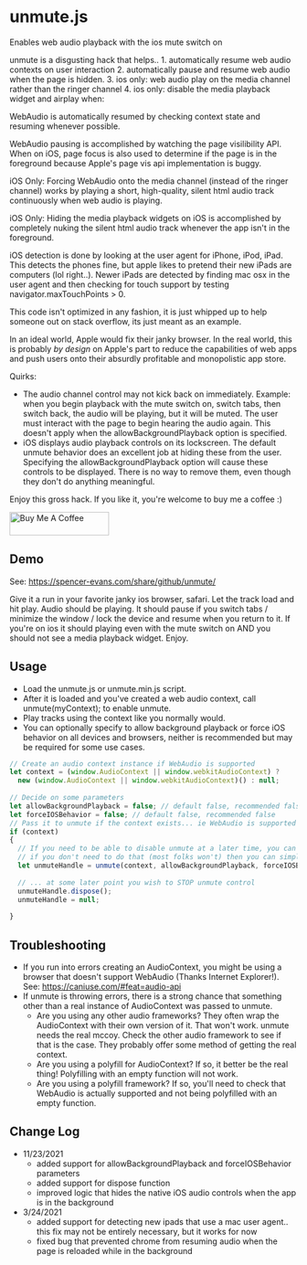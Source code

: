# unmute.js
Enables web audio playback with the ios mute switch on

unmute is a disgusting hack that helps..
	1. automatically resume web audio contexts on user interaction
	2. automatically pause and resume web audio when the page is hidden.
	3. ios only: web audio play on the media channel rather than the ringer channel
	4. ios only: disable the media playback widget and airplay when:

WebAudio is automatically resumed by checking context state and resuming whenever possible.

WebAudio pausing is accomplished by watching the page visilibility API. When on iOS, page focus
is also used to determine if the page is in the foreground because Apple's page vis api implementation is buggy.

iOS Only: Forcing WebAudio onto the media channel (instead of the ringer channel) works by playing
a short, high-quality, silent html audio track continuously when web audio is playing.

iOS Only: Hiding the media playback widgets on iOS is accomplished by completely nuking the silent
html audio track whenever the app isn't in the foreground.

iOS detection is done by looking at the user agent for iPhone, iPod, iPad. This detects the phones fine, but
apple likes to pretend their new iPads are computers (lol right..). Newer iPads are detected by finding 
mac osx in the user agent and then checking for touch support by testing navigator.maxTouchPoints > 0.

This code isn't optimized in any fashion, it is just whipped up to help someone out on stack overflow, its just meant as an example.

In an ideal world, Apple would fix their janky browser. In the real world, this is probably *by design* on Apple's part to reduce the capabilities of web apps and push users onto their absurdly profitable and monopolistic app store.

Quirks:
- The audio channel control may not kick back on immediately. Example: when you begin playback with the mute switch on, switch tabs, then switch back, the audio will be playing, but it will be muted. The user must interact with the page to begin hearing the audio again. This doesn't apply when the allowBackgroundPlayback option is specified.
- iOS displays audio playback controls on its lockscreen. The default unmute behavior does an excellent job at hiding these from the user. Specifying the allowBackgroundPlayback option will cause these controls to be displayed. There is no way to remove them, even though they don't do anything meaningful.

Enjoy this gross hack. If you like it, you're welcome to buy me a coffee :)

<a href="https://www.buymeacoffee.com/sevans" target="_blank"><img src="https://cdn.buymeacoffee.com/buttons/default-orange.png" alt="Buy Me A Coffee" height="41" width="174"></a>

## Demo
See: https://spencer-evans.com/share/github/unmute/

Give it a run in your favorite janky ios browser, safari. Let the track load and hit play. Audio should be playing. It should pause if you switch tabs / minimize the window / lock the device and resume when you return to it. If you're on ios it should playing even with the mute switch on AND you should not see a media playback widget. Enjoy.

## Usage
- Load the unmute.js or unmute.min.js script.
- After it is loaded and you've created a web audio context, call unmute(myContext); to enable unmute.
- Play tracks using the context like you normally would.
- You can optionally specify to allow background playback or force iOS behavior on all devices and browsers, neither is recommended but may be required for some use cases.

```javascript
// Create an audio context instance if WebAudio is supported
let context = (window.AudioContext || window.webkitAudioContext) ?
  new (window.AudioContext || window.webkitAudioContext)() : null;
  
// Decide on some parameters
let allowBackgroundPlayback = false; // default false, recommended false
let forceIOSBehavior = false; // default false, recommended false
// Pass it to unmute if the context exists... ie WebAudio is supported
if (context)
{
  // If you need to be able to disable unmute at a later time, you can use the returned handle's dispose() method
  // if you don't need to do that (most folks won't) then you can simply ignore the return value
  let unmuteHandle = unmute(context, allowBackgroundPlayback, forceIOSBehavior);
  
  // ... at some later point you wish to STOP unmute control
  unmuteHandle.dispose();
  unmuteHandle = null;
  
}
```

## Troubleshooting
- If you run into errors creating an AudioContext, you might be using a browser that doesn't support WebAudio (Thanks Internet Explorer!). See: https://caniuse.com/#feat=audio-api
- If unmute is throwing errors, there is a strong chance that something other than a real instance of AudioContext was passed to unmute. 
    - Are you using any other audio frameworks? They often wrap the AudioContext with their own version of it. That won't work. unmute needs the real mccoy. Check the other audio framework to see if that is the case. They probably offer some method of getting the real context.
    - Are you using a polyfill for AudioContext? If so, it better be the real thing! Polyfilling with an empty function will not work.
    - Are you using a polyfill framework? If so, you'll need to check that WebAudio is actually supported and not being polyfilled with an empty function.

## Change Log
- 11/23/2021
  - added support for allowBackgroundPlayback and forceIOSBehavior parameters
  - added support for dispose function
  - improved logic that hides the native iOS audio controls when the app is in the background
- 3/24/2021
  - added support for detecting new ipads that use a mac user agent.. this fix may not be entirely necessary, but it works for now
  - fixed bug that prevented chrome from resuming audio when the page is reloaded while in the background
